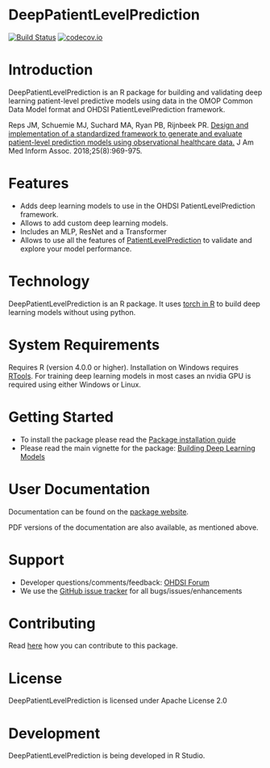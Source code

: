 DeepPatientLevelPrediction
======================

[![Build Status](https://github.com/OHDSI/DeepPatientLevelPrediction/workflows/R-CMD-check/badge.svg)](https://github.com/OHDSI/DeepPatientLevelPrediction/actions?query=workflow%3AR-CMD-check?branch=develop)
[![codecov.io](https://codecov.io/github/OHDSI/DeepPatientLevelPrediction/coverage.svg?branch=main)](https://codecov.io/github/OHDSI/DeepPatientLevelPrediction?branch=main)


Introduction
============

DeepPatientLevelPrediction is an R package for building and validating deep learning patient-level predictive models using data in the OMOP Common Data Model format and OHDSI PatientLevelPrediction framework.  

Reps JM, Schuemie MJ, Suchard MA, Ryan PB, Rijnbeek PR. [Design and implementation of a standardized framework to generate and evaluate patient-level prediction models using observational healthcare data.](https://academic.oup.com/jamia/article/25/8/969/4989437) J Am Med Inform Assoc. 2018;25(8):969-975.


Features
========
- Adds deep learning models to use in the OHDSI PatientLevelPrediction framework.
- Allows to add custom deep learning models.
- Includes an MLP, ResNet and a Transformer
- Allows to use all the features of [PatientLevelPrediction](https://github.com/OHDSI/PatientLevelPrediction/) to validate and explore your model performance.


Technology
==========
DeepPatientLevelPrediction is an R package. It uses [torch in R](https://torch.mlverse.org/) to build deep learning models without using python.

System Requirements
===================
Requires R (version 4.0.0 or higher). Installation on Windows requires [RTools](http://cran.r-project.org/bin/windows/Rtools/). For training deep learning models in most cases an nvidia GPU is required using either Windows or Linux.


Getting Started
===============

- To install the package please read the [Package installation guide]()
- Please read the main vignette for the package:
[Building Deep Learning Models](https://ohdsi.github.io/DeepPatientLevelPrediction/articles/BuildingDeepModels.html)

User Documentation
==================
Documentation can be found on the [package website](https://ohdsi.github.io/DeepPatientLevelPrediction).

PDF versions of the documentation are also available, as mentioned above.

Support
=======
* Developer questions/comments/feedback: <a href="http://forums.ohdsi.org/c/developers">OHDSI Forum</a>
* We use the <a href="https://github.com/OHDSI/DeepPatientLevelPrediction/issues">GitHub issue tracker</a> for all bugs/issues/enhancements

Contributing
============
Read [here](https://ohdsi.github.io/Hades/contribute.html) how you can contribute to this package. 
 
License
=======
DeepPatientLevelPrediction is licensed under Apache License 2.0

Development
===========
DeepPatientLevelPrediction is being developed in R Studio.

